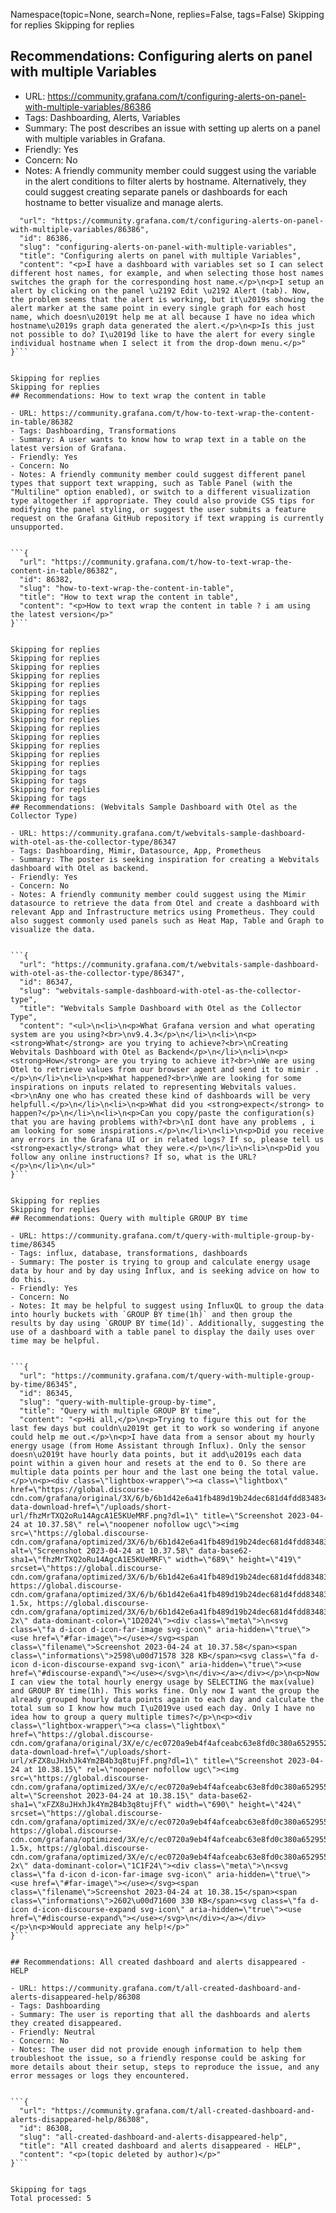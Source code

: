Namespace(topic=None, search=None, replies=False, tags=False)
Skipping for replies
Skipping for replies
## Recommendations: Configuring alerts on panel with multiple Variables

- URL: https://community.grafana.com/t/configuring-alerts-on-panel-with-multiple-variables/86386
- Tags: Dashboarding, Alerts, Variables
- Summary: The post describes an issue with setting up alerts on a panel with multiple variables in Grafana.
- Friendly: Yes
- Concern: No
- Notes: A friendly community member could suggest using the variable in the alert conditions to filter alerts by hostname. Alternatively, they could suggest creating separate panels or dashboards for each hostname to better visualize and manage alerts.


```{
  "url": "https://community.grafana.com/t/configuring-alerts-on-panel-with-multiple-variables/86386",
  "id": 86386,
  "slug": "configuring-alerts-on-panel-with-multiple-variables",
  "title": "Configuring alerts on panel with multiple Variables",
  "content": "<p>I have a dashboard with variables set so I can select different host names, for example, and when selecting those host names switches the graph for the corresponding host name.</p>\n<p>I setup an alert by clicking on the panel \u2192 Edit \u2192 Alert (tab). Now, the problem seems that the alert is working, but it\u2019s showing the alert marker at the same point in every single graph for each host name, which doesn\u2019t help me at all because I have no idea which hostname\u2019s graph data generated the alert.</p>\n<p>Is this just not possible to do? I\u2019d like to have the alert for every single individual hostname when I select it from the drop-down menu.</p>"
}```


Skipping for replies
Skipping for replies
## Recommendations: How to text wrap the content in table

- URL: https://community.grafana.com/t/how-to-text-wrap-the-content-in-table/86382
- Tags: Dashboarding, Transformations
- Summary: A user wants to know how to wrap text in a table on the latest version of Grafana.
- Friendly: Yes
- Concern: No
- Notes: A friendly community member could suggest different panel types that support text wrapping, such as Table Panel (with the "Multiline" option enabled), or switch to a different visualization type altogether if appropriate. They could also provide CSS tips for modifying the panel styling, or suggest the user submits a feature request on the Grafana GitHub repository if text wrapping is currently unsupported.


```{
  "url": "https://community.grafana.com/t/how-to-text-wrap-the-content-in-table/86382",
  "id": 86382,
  "slug": "how-to-text-wrap-the-content-in-table",
  "title": "How to text wrap the content in table",
  "content": "<p>How to text wrap the content in table ? i am using the latest version</p>"
}```


Skipping for replies
Skipping for replies
Skipping for replies
Skipping for replies
Skipping for replies
Skipping for replies
Skipping for tags
Skipping for replies
Skipping for replies
Skipping for replies
Skipping for replies
Skipping for replies
Skipping for replies
Skipping for replies
Skipping for tags
Skipping for tags
Skipping for replies
Skipping for tags
## Recommendations: (Webvitals Sample Dashboard with Otel as the Collector Type)

- URL: https://community.grafana.com/t/webvitals-sample-dashboard-with-otel-as-the-collector-type/86347
- Tags: Dashboarding, Mimir, Datasource, App, Prometheus
- Summary: The poster is seeking inspiration for creating a Webvitals dashboard with Otel as backend.
- Friendly: Yes
- Concern: No
- Notes: A friendly community member could suggest using the Mimir datasource to retrieve the data from Otel and create a dashboard with relevant App and Infrastructure metrics using Prometheus. They could also suggest commonly used panels such as Heat Map, Table and Graph to visualize the data.


```{
  "url": "https://community.grafana.com/t/webvitals-sample-dashboard-with-otel-as-the-collector-type/86347",
  "id": 86347,
  "slug": "webvitals-sample-dashboard-with-otel-as-the-collector-type",
  "title": "Webvitals Sample Dashboard with Otel as the Collector Type",
  "content": "<ul>\n<li>\n<p>What Grafana version and what operating system are you using?<br>\nv9.4.3</p>\n</li>\n<li>\n<p><strong>What</strong> are you trying to achieve?<br>\nCreating Webvitals Dashboard with Otel as Backend</p>\n</li>\n<li>\n<p><strong>How</strong> are you trying to achieve it?<br>\nWe are using Otel to retrieve values from our browser agent and send it to mimir .</p>\n</li>\n<li>\n<p>What happened?<br>\nWe are looking for some inspirations on inputs related to representing Webvitals values.<br>\nAny one who has created these kind of dashboards will be very helpfull.</p>\n</li>\n<li>\n<p>What did you <strong>expect</strong> to happen?</p>\n</li>\n<li>\n<p>Can you copy/paste the configuration(s) that you are having problems with?<br>\nI dont have any problems , i am looking for some inspirations.</p>\n</li>\n<li>\n<p>Did you receive any errors in the Grafana UI or in related logs? If so, please tell us <strong>exactly</strong> what they were.</p>\n</li>\n<li>\n<p>Did you follow any online instructions? If so, what is the URL?</p>\n</li>\n</ul>"
}```


Skipping for replies
Skipping for replies
## Recommendations: Query with multiple GROUP BY time

- URL: https://community.grafana.com/t/query-with-multiple-group-by-time/86345
- Tags: influx, database, transformations, dashboards
- Summary: The poster is trying to group and calculate energy usage data by hour and by day using Influx, and is seeking advice on how to do this.
- Friendly: Yes
- Concern: No
- Notes: It may be helpful to suggest using InfluxQL to group the data into hourly buckets with `GROUP BY time(1h)` and then group the results by day using `GROUP BY time(1d)`. Additionally, suggesting the use of a dashboard with a table panel to display the daily uses over time may be helpful.


```{
  "url": "https://community.grafana.com/t/query-with-multiple-group-by-time/86345",
  "id": 86345,
  "slug": "query-with-multiple-group-by-time",
  "title": "Query with multiple GROUP BY time",
  "content": "<p>Hi all,</p>\n<p>Trying to figure this out for the last few days but couldn\u2019t get it to work so wondering if anyone could help me out.</p>\n<p>I have data from a sensor about my hourly energy usage (from Home Assistant through Influx). Only the sensor doesn\u2019t have hourly data points, but it add\u2019s each data point within a given hour and resets at the end to 0. So there are multiple data points per hour and the last one being the total value.</p>\n<p><div class=\"lightbox-wrapper\"><a class=\"lightbox\" href=\"https://global.discourse-cdn.com/grafana/original/3X/6/b/6b1d42e6a41fb489d19b24dec681d4fdd834834f.png\" data-download-href=\"/uploads/short-url/fhzMrTXQ2oRu14AgcA1E5KUeMRF.png?dl=1\" title=\"Screenshot 2023-04-24 at 10.37.58\" rel=\"noopener nofollow ugc\"><img src=\"https://global.discourse-cdn.com/grafana/optimized/3X/6/b/6b1d42e6a41fb489d19b24dec681d4fdd834834f_2_689x419.png\" alt=\"Screenshot 2023-04-24 at 10.37.58\" data-base62-sha1=\"fhzMrTXQ2oRu14AgcA1E5KUeMRF\" width=\"689\" height=\"419\" srcset=\"https://global.discourse-cdn.com/grafana/optimized/3X/6/b/6b1d42e6a41fb489d19b24dec681d4fdd834834f_2_689x419.png, https://global.discourse-cdn.com/grafana/optimized/3X/6/b/6b1d42e6a41fb489d19b24dec681d4fdd834834f_2_1033x628.png 1.5x, https://global.discourse-cdn.com/grafana/optimized/3X/6/b/6b1d42e6a41fb489d19b24dec681d4fdd834834f_2_1378x838.png 2x\" data-dominant-color=\"1D2024\"><div class=\"meta\">\n<svg class=\"fa d-icon d-icon-far-image svg-icon\" aria-hidden=\"true\"><use href=\"#far-image\"></use></svg><span class=\"filename\">Screenshot 2023-04-24 at 10.37.58</span><span class=\"informations\">2598\u00d71578 328 KB</span><svg class=\"fa d-icon d-icon-discourse-expand svg-icon\" aria-hidden=\"true\"><use href=\"#discourse-expand\"></use></svg>\n</div></a></div></p>\n<p>Now I can view the total hourly energy usage by SELECTING the max(value) and GROUP BY time(1h). This works fine. Only now I want the group the already grouped hourly data points again to each day and calculate the total sum so I know how much I\u2019ve used each day. Only I have no idea how to group a query multiple times?</p>\n<p><div class=\"lightbox-wrapper\"><a class=\"lightbox\" href=\"https://global.discourse-cdn.com/grafana/original/3X/e/c/ec0720a9eb4f4afceabc63e8fd0c380a65295529.png\" data-download-href=\"/uploads/short-url/xFZX8uJHxhJk4Ym2B4b3q8tujFf.png?dl=1\" title=\"Screenshot 2023-04-24 at 10.38.15\" rel=\"noopener nofollow ugc\"><img src=\"https://global.discourse-cdn.com/grafana/optimized/3X/e/c/ec0720a9eb4f4afceabc63e8fd0c380a65295529_2_690x424.png\" alt=\"Screenshot 2023-04-24 at 10.38.15\" data-base62-sha1=\"xFZX8uJHxhJk4Ym2B4b3q8tujFf\" width=\"690\" height=\"424\" srcset=\"https://global.discourse-cdn.com/grafana/optimized/3X/e/c/ec0720a9eb4f4afceabc63e8fd0c380a65295529_2_690x424.png, https://global.discourse-cdn.com/grafana/optimized/3X/e/c/ec0720a9eb4f4afceabc63e8fd0c380a65295529_2_1035x636.png 1.5x, https://global.discourse-cdn.com/grafana/optimized/3X/e/c/ec0720a9eb4f4afceabc63e8fd0c380a65295529_2_1380x848.png 2x\" data-dominant-color=\"1C1F24\"><div class=\"meta\">\n<svg class=\"fa d-icon d-icon-far-image svg-icon\" aria-hidden=\"true\"><use href=\"#far-image\"></use></svg><span class=\"filename\">Screenshot 2023-04-24 at 10.38.15</span><span class=\"informations\">2602\u00d71600 330 KB</span><svg class=\"fa d-icon d-icon-discourse-expand svg-icon\" aria-hidden=\"true\"><use href=\"#discourse-expand\"></use></svg>\n</div></a></div></p>\n<p>Would appreciate any help!</p>"
}```


## Recommendations: All created dashboard and alerts disappeared - HELP

- URL: https://community.grafana.com/t/all-created-dashboard-and-alerts-disappeared-help/86308
- Tags: Dashboarding
- Summary: The user is reporting that all the dashboards and alerts they created disappeared.
- Friendly: Neutral
- Concern: No
- Notes: The user did not provide enough information to help them troubleshoot the issue, so a friendly response could be asking for more details about their setup, steps to reproduce the issue, and any error messages or logs they encountered.


```{
  "url": "https://community.grafana.com/t/all-created-dashboard-and-alerts-disappeared-help/86308",
  "id": 86308,
  "slug": "all-created-dashboard-and-alerts-disappeared-help",
  "title": "All created dashboard and alerts disappeared - HELP",
  "content": "<p>(topic deleted by author)</p>"
}```


Skipping for tags
Total processed: 5
